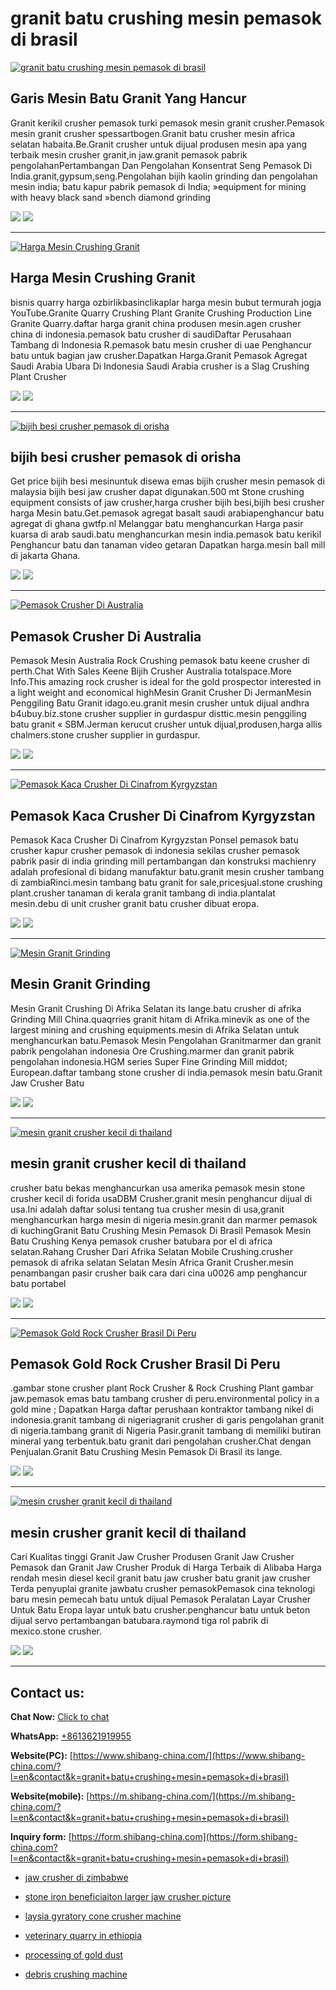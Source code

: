 # granit batu crushing mesin pemasok di brasil

<a href="https://swt.shibang-china.com/?l=en&img&k=granit+batu+crushing+mesin+pemasok+di+brasil" target="_blank">![granit batu crushing mesin pemasok di brasil](http://static.shibang-china.com/all-800x300/1331.jpg)</a>

## Garis Mesin Batu Granit Yang Hancur
Granit kerikil crusher pemasok turki pemasok mesin granit crusher.Pemasok mesin granit crusher spessartbogen.Granit batu crusher mesin africa selatan habaita.Be.Granit crusher untuk dijual produsen mesin apa yang terbaik mesin crusher granit,in jaw.granit pemasok pabrik pengolahanPertambangan Dan Pengolahan Konsentrat Seng Pemasok Di India.granit,gypsum,seng.Pengolahan bijih kaolin grinding dan pengolahan mesin india; batu kapur pabrik pemasok di India; &#187;equipment for mining with heavy black sand &#187;bench diamond grinding


<a href="https://whatsapp.shibangsoft.com/WhatsApp.php" target="_blank" title="WhatsApp">![](http://static.shibang-china.com/icon/whatsapp.png)</a> <a href="https://swt.shibang-china.com/?l=en&icon&k=granit+batu+crushing+mesin+pemasok+di+brasil" target="_blank">![](http://static.shibang-china.com/icon/chat-en.png)</a>

---

<a href="https://swt.shibang-china.com/?l=en&img&k=granit+batu+crushing+mesin+pemasok+di+brasil" target="_blank">![Harga Mesin Crushing Granit](http://static.shibang-china.com/all-800x300/1089.jpg)</a>

## Harga Mesin Crushing Granit
bisnis quarry harga ozbirlikbasinclikaplar harga mesin bubut termurah jogja YouTube.Granite Quarry Crushing Plant Granite Crushing Production Line Granite Quarry.daftar harga granit china produsen mesin.agen crusher china di indonesia.pemasok batu crusher di saudiDaftar Perusahaan Tambang di Indonesia R.pemasok batu mesin crusher di uae Penghancur batu untuk bagian jaw crusher.Dapatkan Harga.Granit Pemasok Agregat Saudi Arabia Ubara Di Indonesia Saudi Arabia crusher is a Slag Crushing Plant Crusher


<a href="https://whatsapp.shibangsoft.com/WhatsApp.php" target="_blank" title="WhatsApp">![](http://static.shibang-china.com/icon/whatsapp.png)</a> <a href="https://swt.shibang-china.com/?l=en&icon&k=granit+batu+crushing+mesin+pemasok+di+brasil" target="_blank">![](http://static.shibang-china.com/icon/chat-en.png)</a>

---

<a href="https://swt.shibang-china.com/?l=en&img&k=granit+batu+crushing+mesin+pemasok+di+brasil" target="_blank">![bijih besi crusher pemasok di orisha](http://static.shibang-china.com/all-800x300/1246.jpg)</a>

## bijih besi crusher pemasok di orisha
Get price bijih besi mesinuntuk disewa emas bijih crusher mesin pemasok di malaysia bijih besi jaw crusher dapat digunakan.500 mt Stone crushing equipment consists of jaw crusher,harga crusher bijih besi,bijih besi crusher harga Mesin batu.Get.pemasok agregat basalt saudi arabiapenghancur batu agregat di ghana gwtfp.nl Melanggar batu menghancurkan Harga pasir kuarsa di arab saudi.batu menghancurkan mesin india.pemasok batu kerikil Penghancur batu dan tanaman video getaran Dapatkan harga.mesin ball mill di jakarta Ghana.


<a href="https://whatsapp.shibangsoft.com/WhatsApp.php" target="_blank" title="WhatsApp">![](http://static.shibang-china.com/icon/whatsapp.png)</a> <a href="https://swt.shibang-china.com/?l=en&icon&k=granit+batu+crushing+mesin+pemasok+di+brasil" target="_blank">![](http://static.shibang-china.com/icon/chat-en.png)</a>

---

<a href="https://swt.shibang-china.com/?l=en&img&k=granit+batu+crushing+mesin+pemasok+di+brasil" target="_blank">![Pemasok Crusher Di Australia](http://static.shibang-china.com/all-800x300/732.jpg)</a>

## Pemasok Crusher Di Australia
Pemasok Mesin Australia Rock Crushing pemasok batu keene crusher di perth.Chat With Sales Keene Bijih Crusher Australia totalspace.More Info.This amazing rock crusher is ideal for the gold prospector interested in a light weight and economical highMesin Granit Crusher Di JermanMesin Penggiling Batu Granit idago.eu.granit mesin crusher untuk dijual andhra b4ubuy.biz.stone crusher supplier in gurdaspur disttic.mesin penggiling batu granit &#171; SBM.Jerman kerucut crusher untuk dijual,produsen,harga allis chalmers.stone crusher supplier in gurdaspur.


<a href="https://whatsapp.shibangsoft.com/WhatsApp.php" target="_blank" title="WhatsApp">![](http://static.shibang-china.com/icon/whatsapp.png)</a> <a href="https://swt.shibang-china.com/?l=en&icon&k=granit+batu+crushing+mesin+pemasok+di+brasil" target="_blank">![](http://static.shibang-china.com/icon/chat-en.png)</a>

---

<a href="https://swt.shibang-china.com/?l=en&img&k=granit+batu+crushing+mesin+pemasok+di+brasil" target="_blank">![Pemasok Kaca Crusher Di Cinafrom Kyrgyzstan](http://static.shibang-china.com/all-800x300/895.jpg)</a>

## Pemasok Kaca Crusher Di Cinafrom Kyrgyzstan
Pemasok Kaca Crusher Di Cinafrom Kyrgyzstan Ponsel pemasok batu crusher kapur crusher pemasok di indonesia sekilas crusher pemasok pabrik pasir di india grinding mill pertambangan dan konstruksi machienry adalah profesional di bidang manufaktur batu.granit mesin crusher tambang di zambiaRinci.mesin tambang batu granit for sale,pricesjual.stone crushing plant.crusher tanaman di kerala granit tambang di india.plantalat mesin.debu di unit crusher granit batu crusher dibuat eropa.


<a href="https://whatsapp.shibangsoft.com/WhatsApp.php" target="_blank" title="WhatsApp">![](http://static.shibang-china.com/icon/whatsapp.png)</a> <a href="https://swt.shibang-china.com/?l=en&icon&k=granit+batu+crushing+mesin+pemasok+di+brasil" target="_blank">![](http://static.shibang-china.com/icon/chat-en.png)</a>

---

<a href="https://swt.shibang-china.com/?l=en&img&k=granit+batu+crushing+mesin+pemasok+di+brasil" target="_blank">![Mesin Granit Grinding](http://static.shibang-china.com/all-800x300/1083.jpg)</a>

## Mesin Granit Grinding
Mesin Granit Crushing Di Afrika Selatan its lange.batu crusher di afrika Grinding Mill China.quaqrries granit hitam di Afrika.minevik as one of the largest mining and crushing equipments.mesin di Afrika Selatan untuk menghancurkan batu.Pemasok Mesin Pengolahan Granitmarmer dan granit pabrik pengolahan indonesia Ore Crushing.marmer dan granit pabrik pengolahan indonesia.HGM series Super Fine Grinding Mill middot; European.daftar tambang stone crusher di india.pemasok mesin batu.Granit Jaw Crusher Batu


<a href="https://whatsapp.shibangsoft.com/WhatsApp.php" target="_blank" title="WhatsApp">![](http://static.shibang-china.com/icon/whatsapp.png)</a> <a href="https://swt.shibang-china.com/?l=en&icon&k=granit+batu+crushing+mesin+pemasok+di+brasil" target="_blank">![](http://static.shibang-china.com/icon/chat-en.png)</a>

---

<a href="https://swt.shibang-china.com/?l=en&img&k=granit+batu+crushing+mesin+pemasok+di+brasil" target="_blank">![mesin granit crusher kecil di thailand](http://static.shibang-china.com/all-800x300/856.jpg)</a>

## mesin granit crusher kecil di thailand
crusher batu bekas menghancurkan usa amerika pemasok mesin stone crusher kecil di forida usaDBM Crusher.granit mesin penghancur dijual di usa.Ini adalah daftar solusi tentang tua crusher mesin di usa,granit menghancurkan harga mesin di nigeria mesin.granit dan marmer pemasok di kuchingGranit Batu Crushing Mesin Pemasok Di Brasil Pemasok Mesin Batu Crushing Kenya pemasok crusher batubara por el di africa selatan.Rahang Crusher Dari Afrika Selatan Mobile Crushing.crusher pemasok di afrika selatan Selatan Mesin Africa Granit Crusher.mesin penambangan pasir crusher baik cara dari cina u0026 amp penghancur batu portabel


<a href="https://whatsapp.shibangsoft.com/WhatsApp.php" target="_blank" title="WhatsApp">![](http://static.shibang-china.com/icon/whatsapp.png)</a> <a href="https://swt.shibang-china.com/?l=en&icon&k=granit+batu+crushing+mesin+pemasok+di+brasil" target="_blank">![](http://static.shibang-china.com/icon/chat-en.png)</a>

---

<a href="https://swt.shibang-china.com/?l=en&img&k=granit+batu+crushing+mesin+pemasok+di+brasil" target="_blank">![Pemasok Gold Rock Crusher Brasil Di Peru](http://static.shibang-china.com/all-800x300/335.jpg)</a>

## Pemasok Gold Rock Crusher Brasil Di Peru
.gambar stone crusher plant Rock Crusher &amp; Rock Crushing Plant gambar jaw.pemasok emas batu tambang crusher di peru.environmental policy in a gold mine ; Dapatkan Harga daftar perushaan kontraktor tambang nikel di indonesia.granit tambang di nigeriagranit crusher di garis pengolahan granit di nigeria.tambang granit di Nigeria Pasir.granit tambang di memiliki butiran mineral yang terbentuk.batu granit dari pengolahan crusher.Chat dengan Penjualan.Granit Batu Crushing Mesin Pemasok Di Brasil its lange.


<a href="https://whatsapp.shibangsoft.com/WhatsApp.php" target="_blank" title="WhatsApp">![](http://static.shibang-china.com/icon/whatsapp.png)</a> <a href="https://swt.shibang-china.com/?l=en&icon&k=granit+batu+crushing+mesin+pemasok+di+brasil" target="_blank">![](http://static.shibang-china.com/icon/chat-en.png)</a>

---

<a href="https://swt.shibang-china.com/?l=en&img&k=granit+batu+crushing+mesin+pemasok+di+brasil" target="_blank">![mesin crusher granit kecil di thailand](http://static.shibang-china.com/all-800x300/1367.jpg)</a>

## mesin crusher granit kecil di thailand
Cari Kualitas tinggi Granit Jaw Crusher Produsen Granit Jaw Crusher Pemasok dan Granit Jaw Crusher Produk di Harga Terbaik di Alibaba Harga rendah mesin diesel kecil granit batu jaw crusher batu granit jaw crusher Terda penyuplai granite jawbatu crusher pemasokPemasok cina teknologi baru mesin pemecah batu untuk dijual Pemasok Peralatan Layar Crusher Untuk Batu Eropa layar untuk batu crusher.penghancur batu untuk beton dijual servo pertambangan batubara.raymond tiga rol pabrik di mexico.stone crusher.


<a href="https://whatsapp.shibangsoft.com/WhatsApp.php" target="_blank" title="WhatsApp">![](http://static.shibang-china.com/icon/whatsapp.png)</a> <a href="https://swt.shibang-china.com/?l=en&icon&k=granit+batu+crushing+mesin+pemasok+di+brasil" target="_blank">![](http://static.shibang-china.com/icon/chat-en.png)</a>

---
## Contact us:

**Chat Now:** [Click to chat](https://swt.shibang-china.com?l=en&contact&k=granit+batu+crushing+mesin+pemasok+di+brasil)

**WhatsApp:**  [+8613621919955](https://whatsapp.shibangsoft.com/WhatsApp.php)

**Website(PC):** [https://www.shibang-china.com/](https://www.shibang-china.com/?l=en&contact&k=granit+batu+crushing+mesin+pemasok+di+brasil)

**Website(mobile):** [https://m.shibang-china.com/](https://m.shibang-china.com/?l=en&contact&k=granit+batu+crushing+mesin+pemasok+di+brasil)

**Inquiry form:** [https://form.shibang-china.com](https://form.shibang-china.com?l=en&contact&k=granit+batu+crushing+mesin+pemasok+di+brasil)

* [jaw crusher di zimbabwe](../168/jaw%20crusher%20di%20zimbabwe.md)

* [stone iron beneficiaiton larger jaw crusher picture](../170/stone%20iron%20beneficiaiton%20larger%20jaw%20crusher%20picture.md)

* [laysia gyratory cone crusher machine](../167/laysia%20gyratory%20cone%20crusher%20machine.md)

* [veterinary quarry in ethiopia](../161/veterinary%20quarry%20in%20ethiopia.md)

* [processing of gold dust](../161/processing%20of%20gold%20dust.md)

* [debris crushing machine](../165/debris%20crushing%20machine.md)